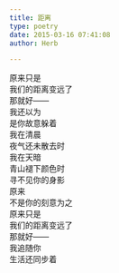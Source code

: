 ```yaml
---  
title: 距离  
type: poetry  
date: 2015-03-16 07:41:08  
author: Herb  

---  
```

原来只是  
我们的距离变远了  
那就好——  
我还以为  
是你故意躲着    
我在清晨  
夜气还未散去时  
我在天暗  
青山褪下颜色时  
寻不见你的身影  
原来  
不是你的刻意为之    
原来只是  
我们的距离变远了  
那就好——  
我追随你  
生活还同步着  
